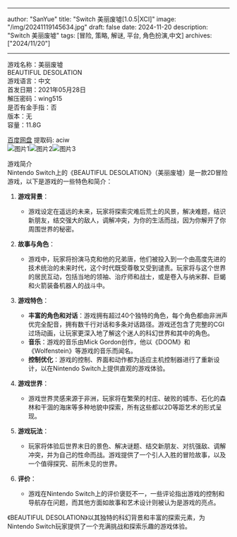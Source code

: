 
---
author: "SanYue"
title: "Switch 美丽废墟[1.0.5|XCI]"
image: "/img/20241119145634.jpg"
draft: false
date: 2024-11-20
description: "Switch 美丽废墟"
tags: [冒险, 策略, 解谜, 平台, 角色扮演,中文]
archives: ["2024/11/20"]

---

游戏名称：美丽废墟   
BEAUTIFUL DESOLATION    
游戏语言：中文  
首发日期：2021年05月28日  
解压密码：wing515  
是否有金手指：否  
版本：无   
容量：11.8G

[百度网盘](https://pan.baidu.com/s/1tiFlVucFZUmObeJ1rpA-QQ) 提取码: aciw  
![图片1](/img/c96737.jpg)![图片2](/img/4e6876.jpg)![图片3](/img/629033.jpg)  

游戏简介  
Nintendo Switch上的《BEAUTIFUL DESOLATION》（美丽废墟）是一款2D冒险游戏，以下是游戏的一些特色和简介：

1. **游戏背景**：
   - 游戏设定在遥远的未来，玩家将探索灾难后荒土的风景，解决难题，结识新朋友，结交强大的敌人，调解冲突，为你的生活而战，因为你解开了你周围世界的秘密。

2. **故事与角色**：
   - 游戏中，玩家将扮演马克和他的兄弟唐，他们被投入到一个由高度先进的技术统治的未来时代，这个时代既受尊敬又受到谴责。玩家将与这个世界的居民互动，包括当地的领袖、治疗师和战士，或是卷入与纳米群、巨蝎和火箭装备机器人的战斗中。

3. **游戏特色**：
   - **丰富的角色和对话**：游戏拥有超过40个独特的角色，每个角色都由非洲声优完全配音，拥有数千行对话和多条对话路径。游戏还包含了完整的CGI过场动画，让玩家更深入地了解这个迷人的科幻世界和其中的角色。
   - **音乐**：游戏的音乐由Mick Gordon创作，他以《DOOM》和《Wolfenstein》等游戏的音乐而闻名。
   - **控制优化**：游戏的控制、界面和动作都为适应主机控制器进行了重新设计，以在Nintendo Switch上提供直观的游戏体验。

4. **游戏世界**：
   - 游戏世界灵感来源于非洲，玩家将在繁荣的村庄、破败的城市、石化的森林和干涸的海床等多种地貌中探索，所有这些都以2D等距艺术的形式呈现。

5. **游戏玩法**：
   - 玩家将体验后世界末日的景色、解决谜题、结交新朋友、对抗强敌、调解冲突，并为自己的性命而战。游戏提供了一个引人入胜的冒险故事，以及一个值得探究、前所未见的世界。

6. **评价**：
   - 游戏在Nintendo Switch上的评价褒贬不一，一些评论指出游戏的控制和导航存在问题，而其他方面如故事和艺术设计则被认为是游戏的亮点。

《BEAUTIFUL DESOLATION》以其独特的科幻背景和丰富的探索元素，为Nintendo Switch玩家提供了一个充满挑战和探索乐趣的游戏体验。

